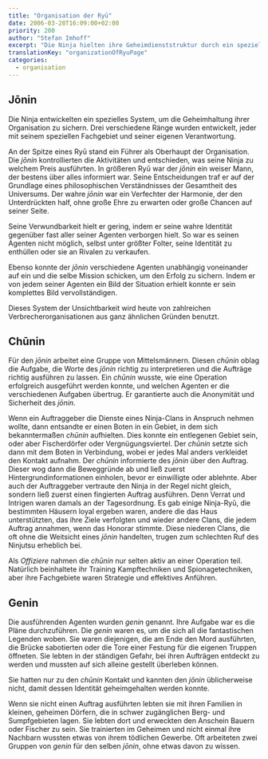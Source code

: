```yaml
---
title: "Organisation der Ryū"
date: 2006-03-28T16:09:00+02:00
priority: 200
author: "Stefan Imhoff"
excerpt: "Die Ninja hielten ihre Geheimdienststruktur durch ein spezielles Rangsystem von Anführern, Mittelsmännern und ausführenden Agenten vor Verrat sicher. Die ausübenden Agenten kannten ihre Auftraggeber im besten Fall nicht einmal, und konnten so auch nichts über sie preisgeben."
translationKey: "organizationOfRyuPage"
categories:
  - organisation
---
```


## Jōnin

Die Ninja entwickelten ein spezielles System, um die Geheimhaltung ihrer Organisation zu sichern. Drei verschiedene Ränge wurden entwickelt, jeder mit seinem speziellen Fachgebiet und seiner eigenen Verantwortung.

An der Spitze eines Ryū stand ein Führer als Oberhaupt der Organisation. Die _jōnin_ kontrollierten die Aktivitäten und entschieden, was seine Ninja zu welchem Preis ausführten. In größeren Ryū war der _jōnin_ ein weiser Mann, der bestens über alles informiert war. Seine Entscheidungen traf er auf der Grundlage eines philosophischen Verständnisses der Gesamtheit des Universums. Der wahre _jōnin_ war ein Verfechter der Harmonie, der den Unterdrückten half, ohne große Ehre zu erwarten oder große Chancen auf seiner Seite.

Seine Verwundbarkeit hielt er gering, indem er seine wahre Identität gegenüber fast aller seiner Agenten verborgen hielt. So war es seinen Agenten nicht möglich, selbst unter größter Folter, seine Identität zu enthüllen oder sie an Rivalen zu verkaufen.

Ebenso konnte der _jōnin_ verschiedene Agenten unabhängig voneinander auf ein und die selbe Mission schicken, um den Erfolg zu sichern. Indem er von jedem seiner Agenten ein Bild der Situation erhielt konnte er sein komplettes Bild vervollständigen.

Dieses System der Unsichtbarkeit wird heute von zahlreichen Verbrecherorganisationen aus ganz ähnlichen Gründen benutzt.

## Chūnin

Für den _jōnin_ arbeitet eine Gruppe von Mittelsmännern. Diesen _chūnin_ oblag die Aufgabe, die Worte des _jōnin_ richtig zu interpretieren und die Aufträge richtig ausführen zu lassen. Ein _chūnin_ wusste, wie eine Operation erfolgreich ausgeführt werden konnte, und welchen Agenten er die verschiedenen Aufgaben übertrug. Er garantierte auch die Anonymität und Sicherheit des _jōnin_.

Wenn ein Auftraggeber die Dienste eines Ninja-Clans in Anspruch nehmen wollte, dann entsandte er einen Boten in ein Gebiet, in dem sich bekanntermaßen _chūnin_ aufhielten. Dies konnte ein entlegenen Gebiet sein, oder aber Fischerdörfer oder Vergnügungsviertel. Der _chūnin_ setzte sich dann mit dem Boten in Verbindung, wobei er jedes Mal anders verkleidet den Kontakt aufnahm. Der _chūnin_ informierte des _jōnin_ über den Auftrag. Dieser wog dann die Beweggründe ab und ließ zuerst Hintergrundinformationen einholen, bevor er einwilligte oder ablehnte. Aber auch der Auftraggeber vertraute den Ninja in der Regel nicht gleich, sondern ließ zuerst einen fingierten Auftrag ausführen. Denn Verrat und Intrigen waren damals an der Tagesordnung. Es gab einige Ninja-Ryū, die bestimmten Häusern loyal ergeben waren, andere die das Haus unterstützten, das ihre Ziele verfolgten und wieder andere Clans, die jedem Auftrag annahmen, wenn das Honorar stimmte. Diese niederen Clans, die oft ohne die Weitsicht eines _jōnin_ handelten, trugen zum schlechten Ruf des Ninjutsu erheblich bei.

Als _Offiziere_ nahmen die _chūnin_ nur selten aktiv an einer Operation teil. Natürlich beinhaltete ihr Training Kampftechniken und Spionagetechniken, aber ihre Fachgebiete waren Strategie und effektives Anführen.

## Genin

Die ausführenden Agenten wurden _genin_ genannt. Ihre Aufgabe war es die Pläne durchzuführen. Die _genin_ waren es, um die sich all die fantastischen Legenden woben. Sie waren diejenigen, die am Ende den Mord ausführten, die Brücke sabotierten oder die Tore einer Festung für die eigenen Truppen öffneten. Sie lebten in der ständigen Gefahr, bei ihren Aufträgen entdeckt zu werden und mussten auf sich alleine gestellt überleben können.

Sie hatten nur zu den _chūnin_ Kontakt und kannten den _jōnin_ üblicherweise nicht, damit dessen Identität geheimgehalten werden konnte.

Wenn sie nicht einen Auftrag ausführten lebten sie mit ihren Familien in kleinen, geheimen Dörfern, die in schwer zugänglichen Berg- und Sumpfgebieten lagen. Sie lebten dort und erweckten den Anschein Bauern oder Fischer zu sein. Sie trainierten im Geheimen und nicht einmal ihre Nachbarn wussten etwas von ihrem tödlichen Gewerbe. Oft arbeiteten zwei Gruppen von _genin_ für den selben _jōnin_, ohne etwas davon zu wissen.
